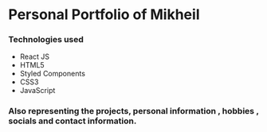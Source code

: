# Personal Portfolio of Mikheil

### Technologies used

* React JS
* HTML5
* Styled Components
* CSS3
* JavaScript

### Also representing the projects, personal information , hobbies , socials and contact information.
